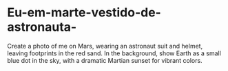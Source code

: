 # Eu-em-marte-vestido-de-astronauta-
Create a photo of me on Mars, wearing an astronaut suit and helmet, leaving footprints in the red sand. In the background, show Earth as a small blue dot in the sky, with a dramatic Martian sunset for vibrant colors.
